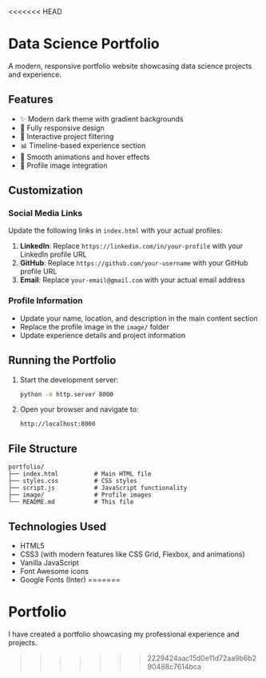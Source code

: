 <<<<<<< HEAD
# Data Science Portfolio

A modern, responsive portfolio website showcasing data science projects and experience.

## Features

- ✨ Modern dark theme with gradient backgrounds
- 📱 Fully responsive design
- 🎯 Interactive project filtering
- 📊 Timeline-based experience section
- 🎨 Smooth animations and hover effects
- 📸 Profile image integration

## Customization

### Social Media Links

Update the following links in `index.html` with your actual profiles:

1. **LinkedIn**: Replace `https://linkedin.com/in/your-profile` with your LinkedIn profile URL
2. **GitHub**: Replace `https://github.com/your-username` with your GitHub profile URL  
3. **Email**: Replace `your-email@gmail.com` with your actual email address

### Profile Information

- Update your name, location, and description in the main content section
- Replace the profile image in the `image/` folder
- Update experience details and project information

## Running the Portfolio

1. Start the development server:
   ```bash
   python -m http.server 8000
   ```

2. Open your browser and navigate to:
   ```
   http://localhost:8000
   ```

## File Structure

```
portfolio/
├── index.html          # Main HTML file
├── styles.css          # CSS styles
├── script.js           # JavaScript functionality
├── image/              # Profile images
└── README.md           # This file
```

## Technologies Used

- HTML5
- CSS3 (with modern features like CSS Grid, Flexbox, and animations)
- Vanilla JavaScript
- Font Awesome icons
- Google Fonts (Inter)
=======
# Portfolio
I have created a portfolio showcasing my professional experience and projects.
>>>>>>> 2229424aac15d0e11d72aa9b6b290488c7614bca
